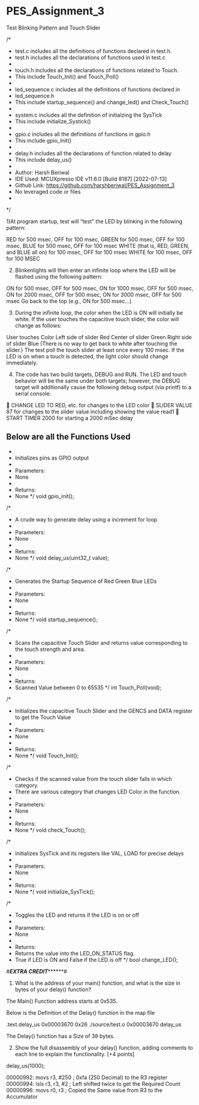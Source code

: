 # PES_Assignment_3
Test Blinking Pattern and Touch Slider 

/*
 * test.c includes all the definitions of functions declared in test.h.
 * test.h includes all the declarations of functions used in test.c
 *
 * touch.h includes all the declarations of functions related to Touch.
 * This include Touch_Init() and Touch_Poll()
 *
 * led_sequence.c includes all the definitions of functions declared in
 * led_sequence.h
 * This include startup_sequence() and change_led() and Check_Touch()
 *
 * system.c includes all the definition of initialzing the SysTick
 * This include initialize_Systick()
 *
 * gpio.c includes all the definitions of functions in gpio.h
 * This include gpio_Init()
 * 
 * delay.h includes all the declarations of function related to delay
 * This include delay_us()
 *
 * Author: Harsh Beriwal
 * IDE Used: MCUXpresso IDE v11.6.0 [Build 8187] [2022-07-13]
 * Github Link: https://github.com/harshberiwal/PES_Assignment_3
 * No leveraged code or files
 *
 */


1)At program startup, test will “test” the LED by blinking in the following pattern:

RED for 500 msec, OFF for 100 msec, 
GREEN for 500 msec, OFF for 100 msec,
BLUE for 500 msec, OFF for 100 msec
WHITE (that is, RED, GREEN, and BLUE all on) for 100 msec, OFF for 100 msec
WHITE for 100 msec, OFF for 100 MSEC

2) Blinkenlights will then enter an infinite loop where the LED will be flashed using the following 
pattern:

ON for 500 msec, OFF for 500 msec, 
ON for 1000 msec, OFF for 500 msec,
ON for 2000 msec, OFF for 500 msec,
ON for 3000 msec, OFF for 500 msec
Go back to the top (e.g., ON for 500 msec...)

3) During the infinite loop, the color when the LED is ON will initially be white. If the user touches the 
capacitive touch slider, the color will change as follows:

User touches Color
Left side of slider Red
Center of slider Green
Right side of slider Blue
(There is no way to get back to white after touching the slider.) 
The test poll the touch slider at least once every 100 msec. If the LED is on 
when a touch is detected, the light color should change immediately.

4) The code has two build targets, DEBUG and RUN. The LED and touch behavior will be the 
same under both targets; however, the DEBUG target will additionally cause the following debug 
output (via printf) to a serial console:

 CHANGE LED TO RED, etc. for changes to the LED color
 SLIDER VALUE 87 for changes to the slider value including showing the value read1
 START TIMER 2000 for starting a 2000 mSec delay


## Below are all the Functions Used ##

 *
 * Initializes pins as GPIO output
 *
 * Parameters:
 *   None
 *
 * Returns:
 *   None
 */
void gpio_init();

/*
 * A crude way to generate delay using a increment for loop
 *
 * Parameters:
 *   None
 *
 * Returns:
 *   None
 */
void delay_us(uint32_t value);

/*
 * Generates the Startup Sequence of Red Green Blue LEDs
 *
 * Parameters:
 *   None
 *
 * Returns:
 *   None
 */
void startup_sequence();

/*
 * Scans the capacitive Touch Slider and returns value corresponding to the touch strength and area.
 *
 * Parameters:
 *   None
 *
 * Returns:
 *   Scanned Value between 0 to 65535
 */
int Touch_Poll(void);


/*
 * Initializes the capacitive Touch Slider and the GENCS and DATA register to get the Touch Value
 *
 * Parameters:
 *   None
 *
 * Returns:
 *   None
 */
void Touch_Init();


/*
 * Checks if the scanned value from the touch slider falls in which category.
 * There are various category that changes LED Color in the function.
 *
 * Parameters:
 *   None
 *
 * Returns:
 *   None
 */
void check_Touch();

/*
 * Initializes SysTick and its registers like VAL, LOAD for precise delays
 *
 * Parameters:
 *   None
 *
 * Returns:
 *   None
 */
void initialize_SysTick();


/*
 * Toggles the LED and returns if the LED is on or off
 *
 * Parameters:
 *   None
 *
 * Returns:
 *  Returns the value into the LED_ON_STATUS flag.
 *  True if LED is ON and False if the LED is off
 */
bool change_LED();

#*********************EXTRA CREDIT***************************#

1) What is the address of your main() function, and what is the size in bytes of your delay() function?  

The Main() Function address starts at 0x535. 

Below is the Definition of the Delay() function in the map file 

.text.delay_us
                0x00003670       0x26 ./source/test.o
                0x00003670                delay_us

The Delay() function has a Size of 38 bytes. 

2) Show the full disassembly of your delay() function, adding comments to each line to explain the 
functionality.  [+4 points]

delay_us(1000); 

00000992:   movs    r3, #250        ; 0xfa (250 Decimal) to the R3 register 
00000994:   lsls    r3, r3, #2      ; Left shifted twice to get the Required Count 
00000996:   movs    r0, r3          ; Copied the Same value from R3 to the Accumulator 
